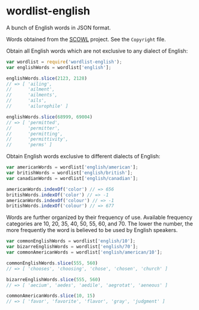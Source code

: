 # wordlist-english

A bunch of English words in JSON format.

Words obtained from the [SCOWL][] project. See the `Copyright` file.

[SCOWL]: http://wordlist.aspell.net/

Obtain all English words which are not exclusive to any dialect of English:

```js
var wordlist = require('wordlist-english');
var englishWords = wordlist['english'];

englishWords.slice(2123, 2128)
// => [ 'ailing',
//      'ailment',
//      'ailments',
//      'ails',
//      'ailurophile' ]

englishWords.slice(68999, 69004)
// => [ 'permitted',
//      'permitter',
//      'permitting',
//      'permittivity',
//      'perms' ]
```

Obtain English words exclusive to different dialects of English:

```js
var americanWords = wordlist['english/american'];
var britishWords = wordlist['english/british'];
var canadianWords = wordlist['english/canadian'];

americanWords.indexOf('color') // => 656
britishWords.indexOf('color') // => -1
americanWords.indexOf('colour') // => -1
britishWords.indexOf('colour') // => 677
```

Words are further organized by their frequency of use.  Available frequency
categories are 10, 20, 35, 40, 50, 55, 60, and 70.  The lower the number, the
more frequently the word is believed to be used by English speakers.

```js
var commonEnglishWords = wordlist['english/10'];
var bizarreEnglishWords = wordlist['english/70'];
var commonAmericanWords = wordlist['english/american/10'];

commonEnglishWords.slice(555, 560)
// => [ 'chooses', 'choosing', 'chose', 'chosen', 'church' ]

bizarreEnglishWords.slice(555, 560)
// => [ 'aecium', 'aedes', 'aedile', 'aegrotat', 'aeneous' ]

commonAmericanWords.slice(10, 15)
// => [ 'favor', 'favorite', 'flavor', 'gray', 'judgment' ]
```
